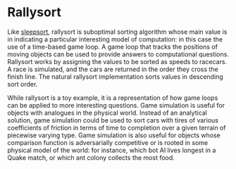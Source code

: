 Rallysort
=========

Like [sleepsort](http://rosettacode.org/wiki/Sorting_algorithms/Sleep_sort), rallysort is suboptimal sorting algorithm whose main value is in indicating a particular interesting model of computation: in this case the use of a time-based game loop. A game loop that tracks the positions of moving objects can be used to provide answers to computational questions. Rallysort works by assigning the values to be sorted as speeds to racecars. A race is simulated, and the cars are returned in the order they cross the finish line. The natural rallysort implementation sorts values in descending sort order.

While rallysort is a toy example, it is a representation of how game loops can be applied to more interesting questions. Game simulation is useful for objects with analogues in the physical world. Instead of an analytical solution, game simulation could be used to sort cars with tires of various coefficients of friction in terms of time to completion over a given terrain of piecewise varying type. Game simulation is also useful for objects whose comparison function is adversarially competitive or is rooted in some physical model of the world: for instance, which bot AI lives longest in a Quake match, or which ant colony collects the most food.


